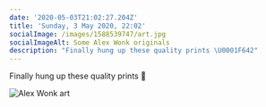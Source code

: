 ```yaml
---
date: '2020-05-03T21:02:27.204Z'
title: 'Sunday, 3 May 2020, 22:02'
socialImage: /images/1588539747/art.jpg
socialImageAlt: Some Alex Wonk originals
description: "Finally hung up these quality prints \U0001F642"
---
```


Finally hung up these quality prints 🙂

![Alex Wonk art](/images/1588539747/art.jpg)
